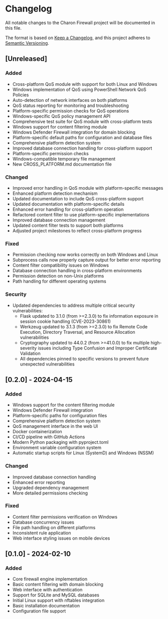 # Changelog

All notable changes to the Charon Firewall project will be documented in this file.

The format is based on [Keep a Changelog](https://keepachangelog.com/en/1.0.0/),
and this project adheres to [Semantic Versioning](https://semver.org/spec/v2.0.0.html).

## [Unreleased]

### Added
- Cross-platform QoS module with support for both Linux and Windows
- Windows implementation of QoS using PowerShell Network QoS Policies
- Auto-detection of network interfaces on both platforms
- QoS status reporting for monitoring and troubleshooting
- Platform-specific permission checks for QoS operations
- Windows-specific QoS policy management API
- Comprehensive test suite for QoS module with cross-platform tests
- Windows support for content filtering module
- Windows Defender Firewall integration for domain blocking
- Platform-specific default paths for configuration and database files
- Comprehensive platform detection system
- Improved database connection handling for cross-platform support
- Platform-specific permission checks
- Windows-compatible temporary file management
- New CROSS_PLATFORM.md documentation file

### Changed
- Improved error handling in QoS module with platform-specific messages
- Enhanced platform detection mechanism
- Updated documentation to include QoS cross-platform support
- Updated documentation with platform-specific details
- Enhanced error handling for cross-platform operation
- Refactored content filter to use platform-specific implementations
- Improved database connection management
- Updated content filter tests to support both platforms
- Adjusted project milestones to reflect cross-platform progress

### Fixed
- Permission checking now works correctly on both Windows and Linux
- Subprocess calls now properly capture output for better error reporting
- Content filter compatibility issues on Windows
- Database connection handling in cross-platform environments
- Permission detection on non-Unix platforms
- Path handling for different operating systems

### Security
- Updated dependencies to address multiple critical security vulnerabilities:
  - Flask updated to 3.1.0 (from >=2.3.0) to fix information exposure in session cookie handling (CVE-2023-30861)
  - Werkzeug updated to 3.1.3 (from >=2.3.0) to fix Remote Code Execution, Directory Traversal, and Resource Allocation vulnerabilities
  - Cryptography updated to 44.0.2 (from >=41.0.0) to fix multiple high-severity issues including Type Confusion and Improper Certificate Validation
  - All dependencies pinned to specific versions to prevent future unexpected vulnerabilities

## [0.2.0] - 2024-04-15

### Added
- Windows support for the content filtering module
- Windows Defender Firewall integration
- Platform-specific paths for configuration files
- Comprehensive platform detection system
- QoS management interface in the web UI
- Docker containerization
- CI/CD pipeline with GitHub Actions
- Modern Python packaging with pyproject.toml
- Environment variable configuration system
- Automatic startup scripts for Linux (SystemD) and Windows (NSSM)

### Changed
- Improved database connection handling
- Enhanced error reporting
- Upgraded dependency management
- More detailed permissions checking

### Fixed
- Content filter permissions verification on Windows
- Database concurrency issues
- File path handling on different platforms
- Inconsistent rule application
- Web interface styling issues on mobile devices

## [0.1.0] - 2024-02-10

### Added
- Core firewall engine implementation
- Basic content filtering with domain blocking
- Web interface with authentication
- Support for SQLite and MySQL databases
- Initial Linux support with nftables integration
- Basic installation documentation
- Configuration file support 